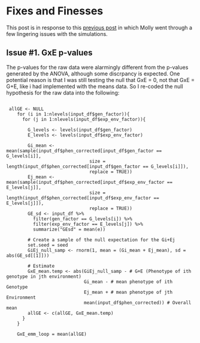 # Fixes and Finesses

This post is in response to this [previous post](https://github.com/RCN-ECS/CnGV/blob/master/notebook/20201109_KEL_MA_meetingnotes.md) in which Molly went through a few lingering issues with the simulations. 

## Issue #1. GxE p-values 
The p-values for the raw data were alarmingly different from the p-values generated by the ANOVA, although some discrpancy is expected. One potential reason is that I was still testing the null that GxE = 0, not that GxE = G+E, like i had implemented with the means data. 
So I re-coded the null hypothesis for the raw data into the following: 

```{G+E permutation code}

 allGE <- NULL
    for (i in 1:nlevels(input_df$gen_factor)){
      for (j in 1:nlevels(input_df$exp_env_factor)){
        
        G_levels <- levels(input_df$gen_factor)
        E_levels <- levels(input_df$exp_env_factor)
        
        Gi_mean <- mean(sample(input_df$phen_corrected[input_df$gen_factor == G_levels[i]], 
                               size = length(input_df$phen_corrected[input_df$gen_factor == G_levels[i]]),
                               replace = TRUE))
        Ej_mean <- mean(sample(input_df$phen_corrected[input_df$exp_env_factor == E_levels[j]],
                               size = length(input_df$phen_corrected[input_df$exp_env_factor == E_levels[j]]),
                               replace = TRUE))
        GE_sd <- input_df %>%
          filter(gen_factor == G_levels[i]) %>%
          filter(exp_env_factor == E_levels[j]) %>%
          summarize("GEsd" = mean(e))

        # Create a sample of the null expectation for the Gi+Ej
        set.seed = seed
        GiEj_null_samp <- rnorm(1, mean = (Gi_mean + Ej_mean), sd = abs(GE_sd[[1]]))
        
        # Estimate 
        GxE_mean.temp <- abs(GiEj_null_samp - # G+E (Phenotype of ith genotype in jth environment)
                             Gi_mean - # mean phenotype of ith Genotype
                             Ej_mean + # mean phenotype of jth Environment
                             mean(input_df$phen_corrected)) # Overall mean
        allGE <- c(allGE, GxE_mean.temp)
      }
    }
    
    GxE_emm_loop = mean(allGE)
```
